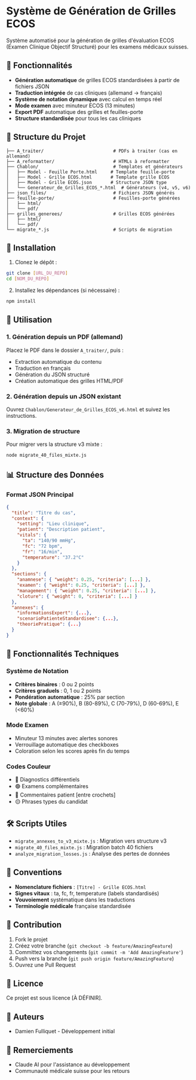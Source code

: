 # Système de Génération de Grilles ECOS

Système automatisé pour la génération de grilles d'évaluation ECOS (Examen Clinique Objectif Structuré) pour les examens médicaux suisses.

## 🎯 Fonctionnalités

- **Génération automatique** de grilles ECOS standardisées à partir de fichiers JSON
- **Traduction intégrée** de cas cliniques (allemand → français)
- **Système de notation dynamique** avec calcul en temps réel
- **Mode examen** avec minuteur ECOS (13 minutes)
- **Export PDF** automatique des grilles et feuilles-porte
- **Structure standardisée** pour tous les cas cliniques

## 📁 Structure du Projet

```
├── A_traiter/                          # PDFs à traiter (cas en allemand)
├── A_reformatter/                      # HTMLs à reformatter
├── Chablon/                            # Templates et générateurs
│   ├── Model - Feuille Porte.html     # Template feuille-porte
│   ├── Model - Grille ECOS.html       # Template grille ECOS
│   ├── Model - Grille ECOS.json       # Structure JSON type
│   └── Generateur_de_Grilles_ECOS_*.html  # Générateurs (v4, v5, v6)
├── json_files/                         # Fichiers JSON générés
├── feuille-porte/                      # Feuilles-porte générées
│   ├── html/                           
│   └── pdf/                            
├── grilles_generees/                   # Grilles ECOS générées
│   ├── html/                           
│   └── pdf/                            
└── migrate_*.js                        # Scripts de migration
```

## 🚀 Installation

1. Clonez le dépôt :
```bash
git clone [URL_DU_REPO]
cd [NOM_DU_REPO]
```

2. Installez les dépendances (si nécessaire) :
```bash
npm install
```

## 📖 Utilisation

### 1. Génération depuis un PDF (allemand)

Placez le PDF dans le dossier `A_traiter/`, puis :
- Extraction automatique du contenu
- Traduction en français
- Génération du JSON structuré
- Création automatique des grilles HTML/PDF

### 2. Génération depuis un JSON existant

Ouvrez `Chablon/Generateur_de_Grilles_ECOS_v6.html` et suivez les instructions.

### 3. Migration de structure

Pour migrer vers la structure v3 mixte :
```bash
node migrate_40_files_mixte.js
```

## 📊 Structure des Données

### Format JSON Principal

```json
{
  "title": "Titre du cas",
  "context": {
    "setting": "Lieu clinique",
    "patient": "Description patient",
    "vitals": {
      "ta": "140/90 mmHg",
      "fc": "72 bpm",
      "fr": "16/min",
      "temperature": "37.2°C"
    }
  },
  "sections": {
    "anamnese": { "weight": 0.25, "criteria": [...] },
    "examen": { "weight": 0.25, "criteria": [...] },
    "management": { "weight": 0.25, "criteria": [...] },
    "cloture": { "weight": 0, "criteria": [...] }
  },
  "annexes": {
    "informationsExpert": {...},
    "scenarioPatienteStandardisee": {...},
    "theoriePratique": {...}
  }
}
```

## 🔧 Fonctionnalités Techniques

### Système de Notation
- **Critères binaires** : 0 ou 2 points
- **Critères graduels** : 0, 1 ou 2 points  
- **Pondération automatique** : 25% par section
- **Note globale** : A (≥90%), B (80-89%), C (70-79%), D (60-69%), E (<60%)

### Mode Examen
- Minuteur 13 minutes avec alertes sonores
- Verrouillage automatique des checkboxes
- Coloration selon les scores après fin du temps

### Codes Couleur
- 🔴 Diagnostics différentiels
- 🟢 Examens complémentaires
- 🔵 Commentaires patient [entre crochets]
- 🟡 Phrases types du candidat

## 🛠️ Scripts Utiles

- `migrate_annexes_to_v3_mixte.js` : Migration vers structure v3
- `migrate_40_files_mixte.js` : Migration batch 40 fichiers
- `analyze_migration_losses.js` : Analyse des pertes de données

## 📝 Conventions

- **Nomenclature fichiers** : `[Titre] - Grille ECOS.html`
- **Signes vitaux** : ta, fc, fr, temperature (labels standardisés)
- **Vouvoiement** systématique dans les traductions
- **Terminologie médicale** française standardisée

## 🤝 Contribution

1. Fork le projet
2. Créez votre branche (`git checkout -b feature/AmazingFeature`)
3. Committez vos changements (`git commit -m 'Add AmazingFeature'`)
4. Push vers la branche (`git push origin feature/AmazingFeature`)
5. Ouvrez une Pull Request

## 📄 Licence

Ce projet est sous licence [À DÉFINIR].

## 👥 Auteurs

- Damien Fulliquet - Développement initial

## 🙏 Remerciements

- Claude AI pour l'assistance au développement
- Communauté médicale suisse pour les retours